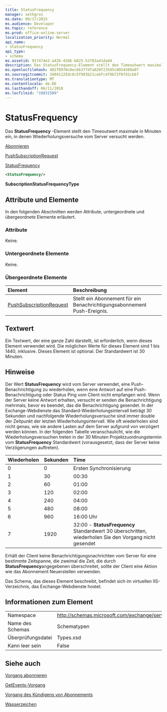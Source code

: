 ```yaml
---
title: StatusFrequency
manager: sethgros
ms.date: 09/17/2015
ms.audience: Developer
ms.topic: reference
ms.prod: office-online-server
localization_priority: Normal
api_name:
- StatusFrequency
api_type:
- schema
ms.assetid: 917474e2-a426-4166-b825-53783a41dad4
description: Das StatusFrequency-Element stellt den Timeoutwert maximale in Minuten ein, in denen Wiederholungsversuche vom Server versucht werden.
ms.openlocfilehash: 402f8978c0ec6b377dfa020f23595c8954509a07
ms.sourcegitcommit: 34041125dc8c5f993b21cebfc4f8b72f0fd2cb6f
ms.translationtype: MT
ms.contentlocale: de-DE
ms.lasthandoff: 06/11/2018
ms.locfileid: "19831589"
---
```

# <a name="statusfrequency"></a>StatusFrequency

Das **StatusFrequency** -Element stellt den Timeoutwert maximale in Minuten ein, in denen Wiederholungsversuche vom Server versucht werden. 
  
[Abonnieren](subscribe.md)
  
[PushSubscriptionRequest](pushsubscriptionrequest.md)
  
[StatusFrequency](statusfrequency.md)
  
```XML
<StatusFrequency/>
```

 **SubscriptionStatusFrequencyType**
## <a name="attributes-and-elements"></a>Attribute und Elemente

In den folgenden Abschnitten werden Attribute, untergeordnete und übergeordnete Elemente erläutert.
  
### <a name="attributes"></a>Attribute

Keine.
  
### <a name="child-elements"></a>Untergeordnete Elemente

Keine.
  
### <a name="parent-elements"></a>Übergeordnete Elemente

|**Element**|**Beschreibung**|
|:-----|:-----|
|[PushSubscriptionRequest](pushsubscriptionrequest.md) <br/> |Stellt ein Abonnement für ein Benachrichtigungsabonnement Push-Ereignis.  <br/> |
   
## <a name="text-value"></a>Textwert

Ein Textwert, der eine ganze Zahl darstellt, ist erforderlich, wenn dieses Element verwendet wird. Die möglichen Werte für dieses Element sind 1 bis 1440, inklusive. Dieses Element ist optional. Der Standardwert ist 30 Minuten.
  
## <a name="remarks"></a>Hinweise

Der Wert **StatusFrequency** wird vom Server verwendet, eine Push-Benachrichtigung zu wiederholen, wenn eine Antwort auf eine Push-Benachrichtigung oder Status Ping vom Client nicht empfangen wird. Wenn der Server keine Antwort erhalten, versucht er senden die Benachrichtigung mehrmals, bevor es beendet, das die Benachrichtigung gesendet. In der Exchange-Webdienste das Standard-Wiederholungsintervall beträgt 30 Sekunden und nachfolgende Wiederholungsversuche sind immer double der Zeitpunkt der letzten Wiederholungsintervall. Wie oft wiederholen sind nicht genau, wie sie andere Lasten auf dem Server aufgrund von verzögert werden können. In der folgenden Tabelle veranschaulicht, wie die Wiederholungsversuchen treten in der 30 Minuten Projektzuordnungstermin vom **StatusFrequency** Standardwert (vorausgesetzt, dass der Server keine Verzögerungen auftreten). 
  
|**Wiederholen**|**Sekunden**|**Time**|
|:-----|:-----|:-----|
|0  <br/> |0  <br/> |Ersten Synchronisierung  <br/> |
|1  <br/> |30  <br/> |00:30  <br/> |
|2  <br/> |60  <br/> |01:00  <br/> |
|3  <br/> |120  <br/> |02:00  <br/> |
|4  <br/> |240  <br/> |04:00  <br/> |
|5  <br/> |480  <br/> |08:00  <br/> |
|6  <br/> |960  <br/> |16:00 Uhr  <br/> |
|7  <br/> |1920  <br/> |32:00 - **StatusFrequency** Standardwert 30 überschritten, wiederholen Sie den Vorgang nicht gesendet  <br/> |
   
Erhält der Client keine Benachrichtigungsnachrichten vom Server für eine bestimmte Zeitspanne, die zweimal die Zeit, die durch **StatusFrequency**angegebenen überschreitet, sollte der Client eine Aktion wie das Abonnement Neuerstellen verwenden. 
  
Das Schema, das dieses Element beschreibt, befindet sich im virtuellen IIS-Verzeichnis, das Exchange-Webdienste hostet.
  
## <a name="element-information"></a>Informationen zum Element

|||
|:-----|:-----|
|Namespace  <br/> |http://schemas.microsoft.com/exchange/services/2006/types  <br/> |
|Name des Schemas  <br/> |Schematypen  <br/> |
|Überprüfungsdatei  <br/> |Types.xsd  <br/> |
|Kann leer sein  <br/> |False  <br/> |
   
## <a name="see-also"></a>Siehe auch



[Vorgang abonnieren](subscribe-operation.md)
  
[GetEvents-Vorgang](getevents-operation.md)
  
[Vorgang des Kündigens von Abonnements](unsubscribe-operation.md)
  
[Wasserzeichen](watermark.md)

